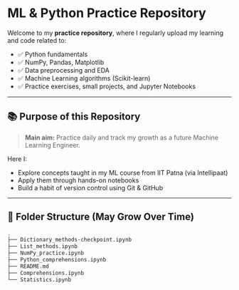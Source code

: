 # ML & Python Practice Repository

Welcome to my **practice repository**, where I regularly upload my learning and code related to:

* ✅ Python fundamentals
* ✅ NumPy, Pandas, Matplotlib
* ✅ Data preprocessing and EDA
* ✅ Machine Learning algorithms (Scikit-learn)
* ✅ Practice exercises, small projects, and Jupyter Notebooks

---

## 📚 Purpose of this Repository

> **Main aim:** Practice daily and track my growth as a future Machine Learning Engineer.

Here I:

* Explore concepts taught in my ML course from IIT Patna (via Intellipaat)
* Apply them through hands-on notebooks
* Build a habit of version control using Git & GitHub

---

## 📂 Folder Structure (May Grow Over Time)

```bash
.
├── Dictionary_methods-checkpoint.ipynb
├── List_methods.ipynb
├── NumPy_practice.ipynb
├── Python_comprehensions.ipynb
├── README.md
├── Comprehensions.ipynb
└── Statistics.ipynb
```
